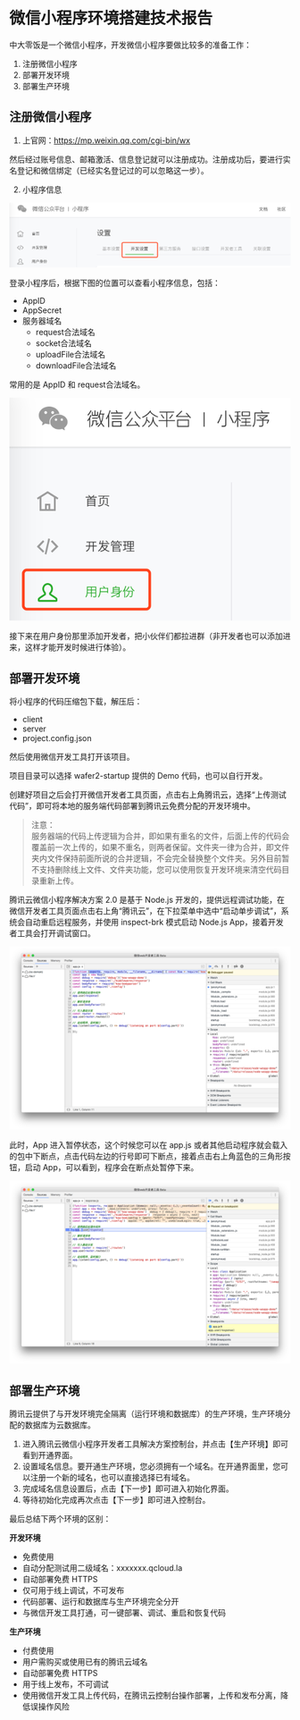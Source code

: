 # 微信小程序环境搭建技术报告

中大零饭是一个微信小程序，开发微信小程序要做比较多的准备工作：

1. 注册微信小程序
2. 部署开发环境
3. 部署生产环境

## 注册微信小程序

1. 上官网：https://mp.weixin.qq.com/cgi-bin/wx

然后经过账号信息、邮箱激活、信息登记就可以注册成功。注册成功后，要进行实名登记和微信绑定（已经实名登记过的可以忽略这一步）。

2. 小程序信息

![](../assets/images/tech_reports/wxmp_info.png)

登录小程序后，根据下图的位置可以查看小程序信息，包括：

+ AppID
+ AppSecret
+ 服务器域名
  + request合法域名
  + socket合法域名
  + uploadFile合法域名
  + downloadFile合法域名

常用的是 AppID 和 request合法域名。

![](../assets/images/tech_reports/dev.png)

接下来在用户身份那里添加开发者，把小伙伴们都拉进群（非开发者也可以添加进来，这样才能开发时候进行体验）。

## 部署开发环境

将小程序的代码压缩包下载，解压后：

+ client
+ server
+ project.config.json

然后使用微信开发工具打开该项目。

项目目录可以选择 wafer2-startup 提供的 Demo 代码，也可以自行开发。

创建好项目之后会打开微信开发者工具页面，点击右上角腾讯云，选择“上传测试代码”，即可将本地的服务端代码部署到腾讯云免费分配的开发环境中。

> 注意：<br/>
> 服务器端的代码上传逻辑为合并，即如果有重名的文件，后面上传的代码会覆盖前一次上传的，如果不重名，则两者保留。文件夹一律为合并，即文件夹内文件保持前面所说的合并逻辑，不会完全替换整个文件夹。另外目前暂不支持删除线上文件、文件夹功能，您可以使用恢复开发环境来清空代码目录重新上传。

腾讯云微信小程序解决方案 2.0 是基于 Node.js 开发的，提供远程调试功能，在微信开发者工具页面点击右上角“腾讯云”，在下拉菜单中选中“启动单步调试”，系统会自动重启远程服务，并使用 inspect-brk 模式启动 Node.js App，接着开发者工具会打开调试窗口。

![](../assets/images/tech_reports/debug1.png)

此时，App 进入暂停状态，这个时候您可以在 app.js 或者其他启动程序就会载入的包中下断点，点击代码左边的行号即可下断点，接着点击右上角蓝色的三角形按钮，启动 App，可以看到，程序会在断点处暂停下来。

![](../assets/images/tech_reports/debug2.png)

## 部署生产环境

腾讯云提供了与开发环境完全隔离（运行环境和数据库）的生产环境，生产环境分配的数据库为云数据库。

1. 进入腾讯云微信小程序开发者工具解决方案控制台，并点击【生产环境】即可看到开通界面。
2. 设置域名信息。要开通生产环境，您必须拥有一个域名。在开通界面里，您可以注册一个新的域名，也可以直接选择已有域名。
3. 完成域名信息设置后，点击【下一步】即可进入初始化界面。
4. 等待初始化完成再次点击【下一步】即可进入控制台。

最后总结下两个环境的区别：

**开发环境**

+ 免费使用
+ 自动分配测试用二级域名：xxxxxxx.qcloud.la
+ 自动部署免费 HTTPS
+ 仅可用于线上调试，不可发布
+ 代码部署、运行和数据库与生产环境完全分开
+ 与微信开发工具打通，可一键部署、调试、重启和恢复代码

**生产环境**

+ 付费使用
+ 用户需购买或使用已有的腾讯云域名
+ 自动部署免费 HTTPS
+ 用于线上发布，不可调试
+ 使用微信开发工具上传代码，在腾讯云控制台操作部署，上传和发布分离，降低误操作风险

